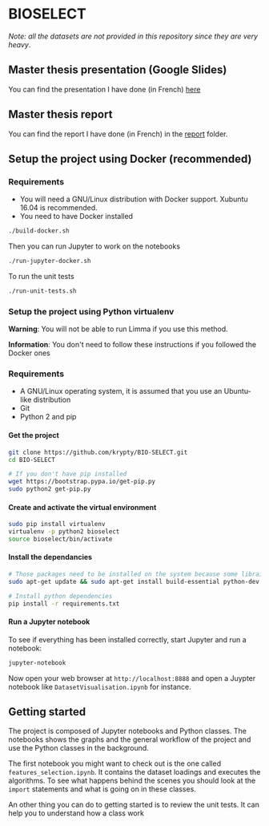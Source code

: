 # BIOSELECT

*Note: all the datasets are not provided in this repository since they are very heavy*.

## Master thesis presentation (Google Slides)

You can find the presentation I have done (in French) [here](https://docs.google.com/presentation/d/1Cf2wGaCPGiQ0eqaUWuwIpMAMycqNcf5OZA9eYOQiFnc/edit?usp=sharing)

## Master thesis report

You can find the report I have done (in French) in the [report](/report/report.pdf) folder.

## Setup the project using Docker (recommended)

### Requirements
* You will need a GNU/Linux distribution with Docker support. Xubuntu 16.04 is recommended.
* You need to have Docker installed


``` bash
./build-docker.sh
```

Then you can run Jupyter to work on the notebooks
``` bash
./run-jupyter-docker.sh
```

To run the unit tests
``` bash
./run-unit-tests.sh
```

### Setup the project using Python virtualenv

**Warning**: You will not be able to run Limma if you use this method.

**Information**: You don't need to follow these instructions if you followed the Docker ones

### Requirements
* A GNU/Linux operating system, it is assumed that you use an Ubuntu-like distribution
* Git
* Python 2 and pip

#### Get the project
``` bash
git clone https://github.com/krypty/BIO-SELECT.git
cd BIO-SELECT

# If you don't have pip installed
wget https://bootstrap.pypa.io/get-pip.py
sudo python2 get-pip.py
```

#### Create and activate the virtual environment
``` bash
sudo pip install virtualenv
virtualenv -p python2 bioselect
source bioselect/bin/activate
```

#### Install the dependancies
``` bash
# Those packages need to be installed on the system because some librairies require them
sudo apt-get update && sudo apt-get install build-essential python-dev

# Install python dependencies
pip install -r requirements.txt
```

#### Run a Jupyter notebook
To see if everything has been installed correctly, start Jupyter and run a notebook:
``` bash
jupyter-notebook
```

Now open your web browser at `http://localhost:8888` and
open a Juypter notebook like `DatasetVisualisation.ipynb` for instance.

## Getting started
The project is composed of Jupyter notebooks and Python classes.
The notebooks shows the graphs and the general workflow of the project and use the Python classes
in the background.

The first notebook you might want to check out is the one called `features_selection.ipynb`.
It contains the dataset loadings and executes the algorithms. To see what happens behind the scenes
you should look at the `import` statements and what is going on in these classes.

An other thing you can do to getting started is to review the unit tests. It can help you to understand how a class work
